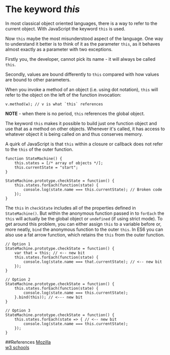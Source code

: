 # The keyword _this_

In most classical object oriented languages, there is a way to refer to the current object. With JavaScript the keyword `this` is used.

Now `this` maybe the most misunderstood aspect of the language. One way to understand it better is to think of it as the parameter `this`, as it behaves almost exactly as a parameter with two exceptions.

Firstly you, the developer, cannot pick its name - it will always be called `this`.

Secondly, values are bound differently to `this` compared with how values are bound to other parameters.

When you invoke a method of an object (i.e. using dot notation), `this` will refer to the object on the left of the function invocation:
  
    v.method(w); // v is what `this` references

**NOTE** - when there is no period, `this` references the global object.

The keyword `this` makes it possible to build just one function object and use that as a method on other objects. Whenever it's called, it has access to whatever object it is being called on and thus conserves memory.

A quirk of JavaScript is that `this` within a closure or callback does not refer to the `this` of the outer function.

```
function StateMachine() {
    this.states = [/* array of objects */];
    this.currentState = "start";
}

StateMachine.prototype.checkState = function() {
    this.states.forEach(function(state) {
        console.log(state.name === this.currentState); // Broken code
    });
}
```

The `this` in `checkState` includes all of the properties defined in `StateMachine()`. But within the anonymous function passed in to `forEach` the `this` will actually be the global object or `undefined` (if using strict mode). To get around this problem, you can either assign `this` to a variable before or, more neatly, `bind` the anonymous function to the outer `this`. In ES6 you can also use a fat arrow function, which retains the `this` from the outer function.

```
// Option 1
StateMachine.prototype.checkState = function() {
    var that = this; // <-- new bit
    this.states.forEach(function(state) {
        console.log(state.name === that.currentState); // <-- new bit
    });
}

// Option 2
StateMachine.prototype.checkState = function() {
    this.states.forEach(function(state) {
        console.log(state.name === this.currentState);
    }.bind(this)); // <--- new bit
}

// Option 3
StateMachine.prototype.checkState = function() {
    this.states.forEach(state => { // <-- new bit
        console.log(state.name === this.currentState);
    });
}
```

##References
[Mozilla](https://developer.mozilla.org/en/docs/Web/JavaScript/Reference/Operators/this)  
[w3 schools](http://www.w3schools.com/js/js_object_definition.asp)

